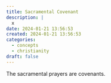```yaml
---
title: Sacramental Covenant
description: |
  x
date: 2024-01-21 13:56:53
created: 2024-01-21 13:56:53
categories:
  - concepts
  - christianity
draft: false
---
```

The sacramental prayers are covenants. 